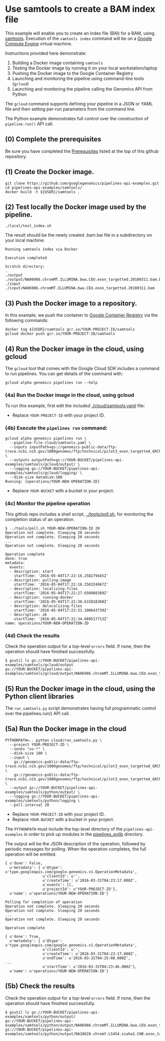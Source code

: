 # Use samtools to create a BAM index file

This example will enable you to create an index file (BAI) for a BAM, using [samtools](http://www.htslib.org/).
Execution of the `samtools index` command will be on a [Google Compute Engine](https://cloud.google.com/compute/docs/)
virtual machine.

Instructions provided here demonstrate:

1. Building a Docker image containing `samtools`
1. Testing the Docker image by running it on your local workstation/laptop
1. Pushing the Docker image to the Google Container Registry
1. Launching and monitoring the pipeline using command-line tools (`gcloud`)
1. Launching and monitoring the pipeline calling the Genomics API from Python

The `gcloud` command supports defining your pipeline in a JSON or YAML file and then setting per-run parameters from the command line.

The Python example demonstrates full control over the construction of `pipeline.run()` API call.

## (0) Complete the prerequisites

Be sure you have completed the [Prerequisites](../README.md#prerequisites)
listed at the top of this github repository.

## (1) Create the Docker image.

```
git clone https://github.com/googlegenomics/pipelines-api-examples.git
cd pipelines-api-examples/samtools/
docker build -t ${USER}/samtools .
```

## (2) Test locally the Docker image used by the pipeline.

```
./local/test_index.sh
```

The result should be the newly created .bam.bai file in a subdirectory on your local machine:
```
Running samtools index via Docker

Execution completed

Scratch directory:
.
./output
./output/NA06986.chromMT.ILLUMINA.bwa.CEU.exon_targetted.20100311.bam.bai
./input
./input/NA06986.chromMT.ILLUMINA.bwa.CEU.exon_targetted.20100311.bam
```

## (3) Push the Docker image to a repository.

In this example, we push the container to [Google Container Registry](https://cloud.google.com/container-registry/) via the following commands:
```
docker tag ${USER}/samtools gcr.io/YOUR-PROJECT-ID/samtools
gcloud docker push gcr.io/YOUR-PROJECT-ID/samtools
```

## (4) Run the Docker image in the cloud, using gcloud

The `gcloud` tool that comes with the Google Cloud SDK includes a command
to run pipelines. You can get details of the command with:

```
gcloud alpha genomics pipelines run --help
```

### (4a) Run the Docker image in the cloud, using gcloud

To run this example, first edit the included [./cloud/samtools.yaml](./cloud/samtools.yaml) file:

* Replace `YOUR-PROJECT-ID` with your project ID.

### (4b) Execute the `pipelines run` command:

```
gcloud alpha genomics pipelines run \
  --pipeline-file cloud/samtools.yaml \
  --inputs inputPath=gs://genomics-public-data/ftp-trace.ncbi.nih.gov/1000genomes/ftp/technical/pilot3_exon_targetted_GRCh37_bams/data/NA06986/alignment/NA06986.chromMT.ILLUMINA.bwa.CEU.exon_targetted.20100311.bam \
  --outputs outputPath=gs://YOUR-BUCKET/pipelines-api-examples/samtools/gcloud/output/ \
  --logging gs://YOUR-BUCKET/pipelines-api-examples/samtools/gcloud/logging/ \
  --disk-size datadisk:100
Running: [operations/YOUR-NEW-OPERATION-ID]
```

* Replace `YOUR-BUCKET` with a bucket in your project.

### (4c) Monitor the pipeline operation

This github repo includes a shell script, [../tools/poll.sh](../tools/poll.sh), for monitoring the completion status of an operation.

```
$ ../tools/poll.sh YOUR-NEW-OPERATION-ID 20
Operation not complete. Sleeping 20 seconds
Operation not complete. Sleeping 20 seconds
...
Operation not complete. Sleeping 20 seconds

Operation complete
done: true
metadata:
  events:
  - description: start
    startTime: '2016-05-04T17:22:16.258279445Z'
  - description: pulling-image
    startTime: '2016-05-04T17:22:16.258324967Z'
  - description: localizing-files
    startTime: '2016-05-04T17:22:27.650908389Z'
  - description: running-docker
    startTime: '2016-05-04T17:22:30.615818360Z'
  - description: delocalizing-files
    startTime: '2016-05-04T17:22:31.100643739Z'
  - description: ok
    startTime: '2016-05-04T17:22:34.669517713Z'
name: operations/YOUR-NEW-OPERATION-ID
```

### (4d) Check the results

Check the operation output for a top-level `errors` field.
If none, then the operation should have finished successfully.

```
$ gsutil ls gs://YOUR-BUCKET/pipelines-api-examples/samtools/gcloud/output
gs://YOUR-BUCKET/pipelines-api-examples/samtools/gcloud/output/NA06986.chromMT.ILLUMINA.bwa.CEU.exon_targetted.20100311.bam.bai
```

## (5) Run the Docker image in the cloud, using the Python client libraries

The `run_samtools.py` script demonstrates having full programmatic control
over the pipelines.run() API call.

## (5a) Run the Docker image in the cloud

```
PYTHONPATH=.. python cloud/run_samtools.py \
  --project YOUR-PROJECT-ID \
  --zones "us-*" \
  --disk-size 100 \
  --input \
    gs://genomics-public-data/ftp-trace.ncbi.nih.gov/1000genomes/ftp/technical/pilot3_exon_targetted_GRCh37_bams/data/NA06986/alignment/NA06986.chromMT.ILLUMINA.bwa.CEU.exon_targetted.20100311.bam \
    gs://genomics-public-data/ftp-trace.ncbi.nih.gov/1000genomes/ftp/technical/pilot3_exon_targetted_GRCh37_bams/data/NA18628/alignment/NA18628.chromY.LS454.ssaha2.CHB.exon_targetted.20100311.bam \
  --output gs://YOUR-BUCKET/pipelines-api-examples/samtools/python/output/ \
  --logging gs://YOUR-BUCKET/pipelines-api-examples/samtools/python/logging \
  --poll-interval 20
```

* Replace `YOUR-PROJECT-ID` with your project ID.
* Replace `YOUR-BUCKET` with a bucket in your project.

The `PYTHONPATH` must include the top-level directory of the
`pipelines-api-examples` in order to pick up modules in the
[pipelines_pylib](../pipelines_pylib) directory.

The output will be the JSON description of the operation, followed by periodic
messages for polling. When the operation completes, the full operation will
be emitted.
```
{ u'done': False,
  u'metadata': { u'@type': u'type.googleapis.com/google.genomics.v1.OperationMetadata',
                 u'clientId': u'',
                 u'createTime': u'2016-03-31T04:23:17.000Z',
                 u'events': [],
                 u'projectId': u'YOUR-PROJECT-ID'},
  u'name': u'operations/YOUR-NEW-OPERATION-ID'}

Polling for completion of operation
Operation not complete. Sleeping 20 seconds
Operation not complete. Sleeping 20 seconds
...
Operation not complete. Sleeping 20 seconds

Operation complete

{ u'done': True,
  u'metadata': { u'@type': u'type.googleapis.com/google.genomics.v1.OperationMetadata',
                 u'clientId': u'',
                 u'createTime': u'2016-03-31T04:23:17.000Z',
                 u'endTime': u'2016-03-31T04:25:08.000Z',
...
                 u'startTime': u'2016-03-31T04:23:46.000Z'},
  u'name': u'operations/YOUR-NEW-OPERATION-ID'}
```

## (5b) Check the results

Check the operation output for a top-level `errors` field.
If none, then the operation should have finished successfully.

```
$ gsutil ls gs://YOUR-BUCKET/pipelines-api-examples/samtools/python/output/
gs://YOUR-BUCKET/pipelines-api-examples/samtools/python/output/NA06986.chromMT.ILLUMINA.bwa.CEU.exon_targetted.20100311.bam.bai
gs://YOUR-BUCKET/pipelines-api-examples/samtools/python/output/NA18628.chromY.LS454.ssaha2.CHB.exon_targetted.20100311.bam.bai
```

